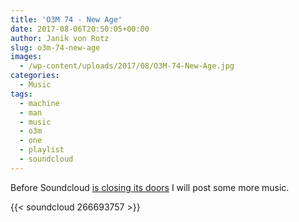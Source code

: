 ```yaml
---
title: 'O3M 74 - New Age'
date: 2017-08-06T20:50:05+00:00
author: Janik von Rotz
slug: o3m-74-new-age
images:
  - /wp-content/uploads/2017/08/O3M-74-New-Age.jpg
categories:
  - Music
tags:
  - machine
  - man
  - music
  - o3m
  - one
  - playlist
  - soundcloud
---
```

Before Soundcloud [is closing its doors](https://news.ycombinator.com/item?id=14711461) I will post some more music.

{{< soundcloud 266693757 >}}